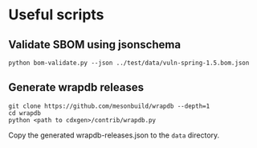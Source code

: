 # Useful scripts

## Validate SBOM using jsonschema

```shell
python bom-validate.py --json ../test/data/vuln-spring-1.5.bom.json
```

## Generate wrapdb releases

```shell
git clone https://github.com/mesonbuild/wrapdb --depth=1
cd wrapdb
python <path to cdxgen>/contrib/wrapdb.py
```

Copy the generated wrapdb-releases.json to the `data` directory.
